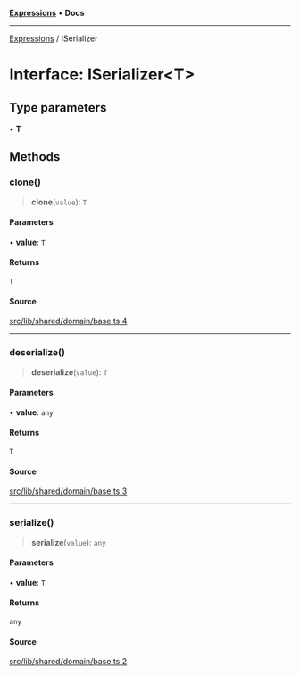 [**Expressions**](../README.md) • **Docs**

***

[Expressions](../README.md) / ISerializer

# Interface: ISerializer\<T\>

## Type parameters

• **T**

## Methods

### clone()

> **clone**(`value`): `T`

#### Parameters

• **value**: `T`

#### Returns

`T`

#### Source

[src/lib/shared/domain/base.ts:4](https://github.com/data7expressions/3xpr/blob/7acee0c2886cdd6f6b6d4a83a1fd843738c9d027/src/lib/shared/domain/base.ts#L4)

***

### deserialize()

> **deserialize**(`value`): `T`

#### Parameters

• **value**: `any`

#### Returns

`T`

#### Source

[src/lib/shared/domain/base.ts:3](https://github.com/data7expressions/3xpr/blob/7acee0c2886cdd6f6b6d4a83a1fd843738c9d027/src/lib/shared/domain/base.ts#L3)

***

### serialize()

> **serialize**(`value`): `any`

#### Parameters

• **value**: `T`

#### Returns

`any`

#### Source

[src/lib/shared/domain/base.ts:2](https://github.com/data7expressions/3xpr/blob/7acee0c2886cdd6f6b6d4a83a1fd843738c9d027/src/lib/shared/domain/base.ts#L2)
